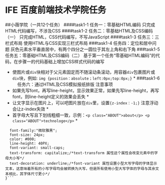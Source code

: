 # IFE 百度前端技术学院任务
##小薇学院（一共12个任务）
####task1-1    任务一：零基础HTML编码
只完成HTML代码编写，不涉及CSS
####task1-2    任务二：零基础HTML及CSS编码（一）
只完成HTML，CSS代码编写，不写JavaScript
####task1-3    任务三：三栏式布局
使用HTML与CSS实现三栏式布局
###task1-4     任务四：定位和居中问题
灰色元素水平垂直居中，有两个四分之一圆位于其左上角和右下角
###task1-5     任务五：零基础HTML及CSS编码（二）
基于第一个任务“零基础HTML编码”的代码，在步骤一的代码基础上增加CSS样式代码的编写
* 使图片或`div`块相对于父元素固定而不随滚动条滚动，用容器`div`包裹图片或`div`块，例如:
`img {position：absolute；left:0px;top:0px;}` * 
###task1-6     任务六：通过HTML及CSS模拟报纸排版
注意事项
* 如果先写font，再写line-height，显示效果正常，如果先写line-height，再写font，则line-height定义的效果会丢失 * 
* 让文字显示在图片上，可以吧图片放在`div`里，设置`{z-index：-1;}` 注意浮动会让z-index失效 * 
* 首字母大写且下划线粗细一致，示例：`<p class="ABOUT">about</p> <p class="ABOUT">technologe</p>` * 
``` .ABOUT {
  font-family:"微软雅黑";
  font-size: 24px;
  color: #000;
  line-height: 40PX;
  font-variant: small-caps;
  text-transform: capitalize;/*text-transform 属性这个属性会改变元素中的字母大小写*/
  text-decoration: underline;/*font-variant 属性设置小型大写字母的字体显示文本，这意味着所有的小写字母均会被转换为大写，但是所有使用小型大写字体的字母与其余文本相比，其字体尺寸更小*/
}```
